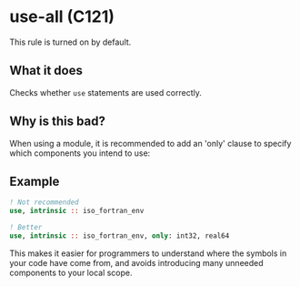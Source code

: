 # use-all (C121)
This rule is turned on by default.

## What it does
Checks whether `use` statements are used correctly.

## Why is this bad?
When using a module, it is recommended to add an 'only' clause to specify which
components you intend to use:

## Example
```f90
! Not recommended
use, intrinsic :: iso_fortran_env

! Better
use, intrinsic :: iso_fortran_env, only: int32, real64
```

This makes it easier for programmers to understand where the symbols in your
code have come from, and avoids introducing many unneeded components to your
local scope.
